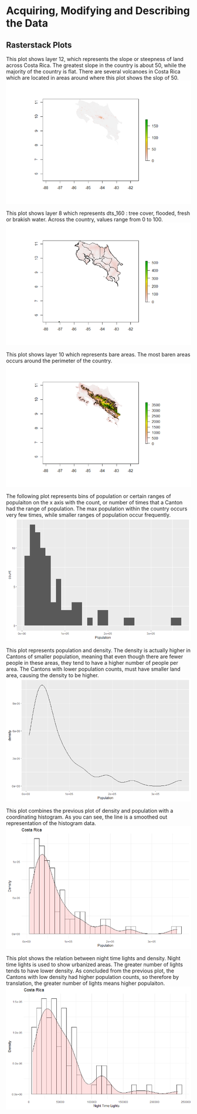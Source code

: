 # Acquiring, Modifying and Describing the Data

## Rasterstack Plots

This plot shows layer 12, which represents the slope or steepness of land across Costa Rica. The greatest slope in the country is about 50, while the majority of the country is flat. There are several volcanoes in Costa Rica which are located in areas around where this plot shows the slop of 50.  
![](plot_12.png)

This plot shows layer 8 which represents dts_160 : tree cover, flooded, fresh or brakish water. Across the country, values range from 0 to 100.
![](plot_8.png)

This plot shows layer 10 which represents bare areas. The most baren areas occurs around the perimeter of the country.  
![](plot_10.png)

The following plot represents bins of population or certain ranges of populaiton on the x axis with the count, or number of times that a Canton had the range of population. The max population within the country occurs very few times, while smaller ranges of population occur frequently.
![](count_pop.png)

This plot represents population and density. The density is actually higher in Cantons of smaller population, meaning that even though there are fewer people in these areas, they tend to have a higher number of people per area. The Cantons with lower population counts, must have smaller land area, causing the density to be higher. 
![](pop_density.png)

This plot combines the previous plot of density and population with a coordinating histogram. As you can see, the line is a smoothed out representation of the histogram data. 
![](density_population.png)

This plot shows the relation between night time lights and density. Night time lights is used to show urbanized areas. The greater number of lights tends to have lower density. As concluded from the previous plot, the Cantons with low density had higher population counts, so therefore by translation, the greater number of lights means higher populaiton. 
![](density_ntl.png)
